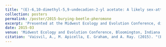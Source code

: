 ```yaml
---
title: "(E)-6,10-dimethyl-5,9-undecadien-2-yl acetate: A likely sex-attractant pheromone of the burying beetle Nicrophorus defodiens"
collection: posters
permalink: /poster/2015-burying-beetle-pheromone
excerpt: 'Presented at the Midwest Ecology and Evolution Conference, discussing a likely sex-attractant pheromone of the burying beetle Nicrophorus defodiens.'
date: 2015-03
venue: 'Midwest Ecology and Evolution Conference, Bloomington, Indiana'
citation: 'Vaisvil, A., M. Apicella, E. Graham, and A. Ray. (2015). "(E)-6,10-dimethyl-5,9-undecadien-2-yl acetate: A likely sex-attractant pheromone of the burying beetle Nicrophorus defodiens." Midwest Ecology and Evolution Conference, Bloomington, Indiana.'
---
```

